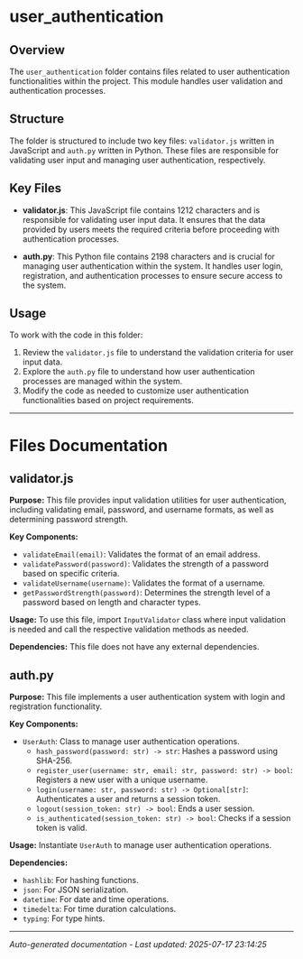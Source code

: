 # user_authentication

## Overview
The `user_authentication` folder contains files related to user authentication functionalities within the project. This module handles user validation and authentication processes.

## Structure
The folder is structured to include two key files: `validator.js` written in JavaScript and `auth.py` written in Python. These files are responsible for validating user input and managing user authentication, respectively.

## Key Files
- **validator.js**: This JavaScript file contains 1212 characters and is responsible for validating user input data. It ensures that the data provided by users meets the required criteria before proceeding with authentication processes.
  
- **auth.py**: This Python file contains 2198 characters and is crucial for managing user authentication within the system. It handles user login, registration, and authentication processes to ensure secure access to the system.

## Usage
To work with the code in this folder:
1. Review the `validator.js` file to understand the validation criteria for user input data.
2. Explore the `auth.py` file to understand how user authentication processes are managed within the system.
3. Modify the code as needed to customize user authentication functionalities based on project requirements.

---

# Files Documentation

## validator.js

**Purpose:** This file provides input validation utilities for user authentication, including validating email, password, and username formats, as well as determining password strength.

**Key Components:**
- `validateEmail(email)`: Validates the format of an email address.
- `validatePassword(password)`: Validates the strength of a password based on specific criteria.
- `validateUsername(username)`: Validates the format of a username.
- `getPasswordStrength(password)`: Determines the strength level of a password based on length and character types.

**Usage:** To use this file, import `InputValidator` class where input validation is needed and call the respective validation methods as needed.

**Dependencies:** This file does not have any external dependencies.

## auth.py

**Purpose:** This file implements a user authentication system with login and registration functionality.

**Key Components:**
- `UserAuth`: Class to manage user authentication operations.
  - `hash_password(password: str) -> str`: Hashes a password using SHA-256.
  - `register_user(username: str, email: str, password: str) -> bool`: Registers a new user with a unique username.
  - `login(username: str, password: str) -> Optional[str]`: Authenticates a user and returns a session token.
  - `logout(session_token: str) -> bool`: Ends a user session.
  - `is_authenticated(session_token: str) -> bool`: Checks if a session token is valid.

**Usage:** Instantiate `UserAuth` to manage user authentication operations.

**Dependencies:** 
- `hashlib`: For hashing functions.
- `json`: For JSON serialization.
- `datetime`: For date and time operations.
- `timedelta`: For time duration calculations.
- `typing`: For type hints.

---
*Auto-generated documentation - Last updated: 2025-07-17 23:14:25*
